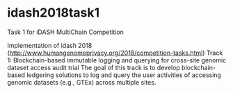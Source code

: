 # idash2018task1
Task 1 for iDASH MultiChain Competition

Implementation of idash 2018 (http://www.humangenomeprivacy.org/2018/competition-tasks.html)
Track 1: Blockchain-based immutable logging and querying for cross-site genomic dataset access audit trial
The goal of this track is to develop blockchain-based ledgering solutions to log and query the user activities of accessing genomic datasets (e.g., GTEx) across multiple sites.
